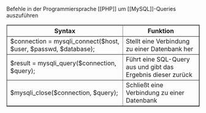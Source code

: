 Befehle in der Programmiersprache [[PHP]] um [[MySQL]]-Queries auszuführen

<table border = 1>
<tr><th>Syntax</th><th>Funktion</th></tr>
<tr><td>$connection = mysqli_connect($host, $user, $passwd, $database); </td><td>Stellt eine Verbindung zu einer Datenbank her</td></tr>
<tr><td>$result = mysqli_query($connection, $query);</td><td>Führt eine SQL-Query aus und gibt das Ergebnis dieser zurück</td></tr>
<tr><td>$mysqli_close($connection, $query); </td><td>Schließt eine Verbindung zu einer Datenbank</td></tr>
</table>

